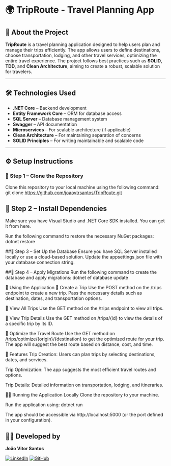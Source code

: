 # 🌍 TripRoute - Travel Planning App

## 📌 About the Project

**TripRoute** is a travel planning application designed to help users plan and manage their trips efficiently. The app allows users to define destinations, choose transportation, lodging, and other travel services, optimizing the entire travel experience. The project follows best practices such as **SOLID**, **TDD**, and **Clean Architecture**, aiming to create a robust, scalable solution for travelers.

---

## 🛠️ Technologies Used

- **.NET Core** – Backend development
- **Entity Framework Core** – ORM for database access
- **SQL Server** – Database management system
- **Swagger** – API documentation
- **Microservices** – For scalable architecture (if applicable)
- **Clean Architecture** – For maintaining separation of concerns
- **SOLID Principles** – For writing maintainable and scalable code

---

## ⚙️ Setup Instructions

### 🔹 Step 1 – Clone the Repository

Clone this repository to your local machine using the following command:
git clone https://github.com/joaovtrsantos/TripRoute.git

## 🔹 Step 2 – Install Dependencies
Make sure you have Visual Studio and .NET Core SDK installed. You can get it from here.

Run the following command to restore the necessary NuGet packages:
dotnet restore

##🔹 Step 3 – Set Up the Database
Ensure you have SQL Server installed locally or use a cloud-based solution. Update the appsettings.json file with your database connection string.

##🔹 Step 4 – Apply Migrations
Run the following command to create the database and apply migrations:
dotnet ef database update

🚀 Using the Application
🔸 Create a Trip
Use the POST method on the /trips endpoint to create a new trip. Pass the necessary details such as destination, dates, and transportation options.

🔸 View All Trips
Use the GET method on the /trips endpoint to view all trips.

🔸 View Trip Details
Use the GET method on /trips/{id} to view the details of a specific trip by its ID.

🔸 Optimize the Travel Route
Use the GET method on /trips/optimize/{origin}/{destination} to get the optimized route for your trip. The app will suggest the best route based on distance, cost, and time.

🔧 Features
Trip Creation: Users can plan trips by selecting destinations, dates, and services.

Trip Optimization: The app suggests the most efficient travel routes and options.

Trip Details: Detailed information on transportation, lodging, and itineraries.

🧑‍💻 Running the Application Locally
Clone the repository to your machine.

Run the application using:
dotnet run

The app should be accessible via http://localhost:5000 (or the port defined in your configuration).

## 👨‍💻 Developed by

**João Vitor Santos**

[![LinkedIn](https://img.shields.io/badge/LinkedIn-blue?logo=linkedin&style=for-the-badge)](https://www.linkedin.com/in/jo%C3%A3o-vitor-d-13032413b/)
[![GitHub](https://img.shields.io/badge/GitHub-black?logo=github&style=for-the-badge)](https://github.com/joaovtrsantos)
